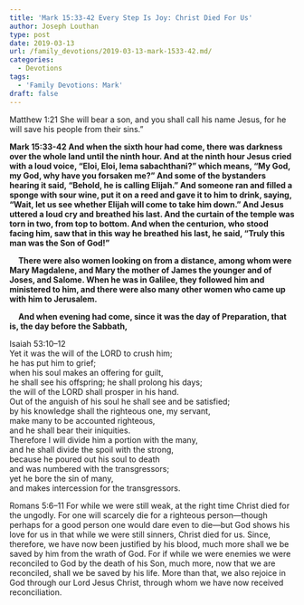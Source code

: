 ```yaml
---
title: 'Mark 15:33-42 Every Step Is Joy: Christ Died For Us'
author: Joseph Louthan
type: post
date: 2019-03-13
url: /family_devotions/2019-03-13-mark-1533-42.md/
categories:
  - Devotions
tags:
  - 'Family Devotions: Mark'
draft: false
---
```

Matthew 1:21 She will bear a son, and you shall call his name Jesus, for he will save his people from their sins.”

**Mark 15:33-42 And when the sixth hour had come, there was darkness over the whole land until the ninth hour. And at the ninth hour Jesus cried with a loud voice, “Eloi, Eloi, lema sabachthani?” which means, “My God, my God, why have you forsaken me?” And some of the bystanders hearing it said, “Behold, he is calling Elijah.” And someone ran and filled a sponge with sour wine, put it on a reed and gave it to him to drink, saying, “Wait, let us see whether Elijah will come to take him down.” And Jesus uttered a loud cry and breathed his last. And the curtain of the temple was torn in two, from top to bottom. And when the centurion, who stood facing him, saw that in this way he breathed his last, he said, “Truly this man was the Son of God!”**

    **There were also women looking on from a distance, among whom were Mary Magdalene, and Mary the mother of James the younger and of Joses, and Salome. When he was in Galilee, they followed him and ministered to him, and there were also many other women who came up with him to Jerusalem.**

    **And when evening had come, since it was the day of Preparation, that is, the day before the Sabbath,**

Isaiah 53:10–12  
	Yet it was the will of the LORD to crush him;  
		he has put him to grief;  
	when his soul makes an offering for guilt,  
		he shall see his offspring; he shall prolong his days;  
	the will of the LORD shall prosper in his hand.  
	Out of the anguish of his soul he shall see and be satisfied;  
	by his knowledge shall the righteous one, my servant,  
		make many to be accounted righteous,  
		and he shall bear their iniquities.  
	Therefore I will divide him a portion with the many,  
		and he shall divide the spoil with the strong,  
	because he poured out his soul to death  
		and was numbered with the transgressors;  
	yet he bore the sin of many,  
		and makes intercession for the transgressors.

Romans 5:6–11 For while we were still weak, at the right time Christ died for the ungodly. For one will scarcely die for a righteous person—though perhaps for a good person one would dare even to die—but God shows his love for us in that while we were still sinners, Christ died for us. Since, therefore, we have now been justified by his blood, much more shall we be saved by him from the wrath of God. For if while we were enemies we were reconciled to God by the death of his Son, much more, now that we are reconciled, shall we be saved by his life. More than that, we also rejoice in God through our Lord Jesus Christ, through whom we have now received reconciliation.